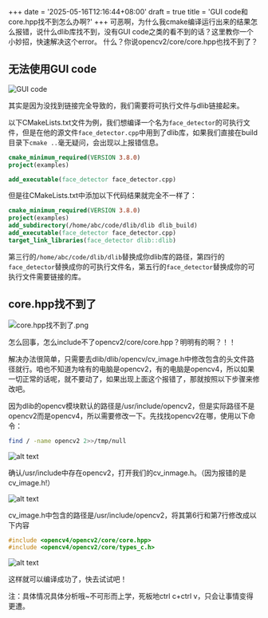 +++
date = '2025-05-16T12:16:44+08:00'
draft = true
title = 'GUI code和core.hpp找不到怎么办啊?'
+++
可恶啊，为什么我cmake编译运行出来的结果怎么报错，说什么dlib库找不到，没有GUI code之类的看不到的话？这里教你一个小妙招，快速解决这个error。
什么？你说opencv2/core/core.hpp也找不到了？
<!--more-->

## 无法使用GUI code

![GUI code](../../GUIcode.png)

其实是因为没找到链接完全导致的，我们需要将可执行文件与dlib链接起来。

以下CMakeLists.txt文件为例，我们想编译一个名为`face_detector`的可执行文件，但是在他的源文件`face_detector.cpp`中用到了dlib库，如果我们直接在build目录下`cmake ..`毫无疑问，会出现以上报错信息。

```cmake
cmake_minimum_required(VERSION 3.8.0)
project(examples)

add_executable(face_detector face_detector.cpp)
```
但是往CMakeLists.txt中添加以下代码结果就完全不一样了：

```cmake
cmake_minimum_required(VERSION 3.8.0)
project(examples)
add_subdirectory(/home/abc/code/dlib/dlib dlib_build)
add_executable(face_detector face_detector.cpp)
target_link_libraries(face_detector dlib::dlib)
```


第三行的`/home/abc/code/dlib/dlib`替换成你dlib库的路径，第四行的`face_detector`替换成你的可执行文件名，第五行的`face_detector`替换成你的可执行文件需要链接的库。

## core.hpp找不到了

![core.hpp找不到了.png](../../core.hpp找不到了.png)

怎么回事，怎么include不了opencv2/core/core.hpp？明明有的啊？！！

解决办法很简单，只需要去dlib/dlib/opencv/cv_image.h中修改包含的头文件路径就行。咱也不知道为啥有的电脑是opencv2，有的电脑是opencv4，所以如果一切正常的话呢，就不要动了，如果出现上面这个报错了，那就按照以下步骤来修改吧。

因为dlib的opencv模块默认的路径是/usr/include/opencv2，但是实际路径不是opencv2而是opencv4，所以需要修改一下。先找找opencv2在哪，使用以下命令：

```bash
find / -name opencv2 2>>/tmp/null
```

![alt text](../../image-1.png)

确认/usr/include中存在opencv2，打开我们的cv_inmage.h。（因为报错的是cv_image.h!）

![alt text](../../image.png)

cv_image.h中包含的路径是/usr/include/opencv2，将其第6行和第7行修改成以下内容

```cpp
#include <opencv4/opencv2/core/core.hpp>
#include <opencv4/opencv2/core/types_c.h>
```
![alt text](../../image-2.png)


这样就可以编译成功了，快去试试吧！

注：具体情况具体分析哦~不可形而上学，死板地ctrl c+ctrl v，只会让事情变得更遭。

